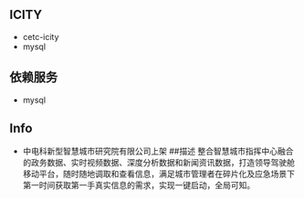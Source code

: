 ## ICITY
* cetc-icity
* mysql 
## 依赖服务
* mysql
## Info
* 中电科新型智慧城市研究院有限公司上架
##描述
整合智慧城市指挥中心融合的政务数据、实时视频数据、深度分析数据和新闻资讯数据，打造领导驾驶舱移动平台，随时随地调取和查看信息，满足城市管理者在碎片化及应急场景下第一时间获取第一手真实信息的需求，实现一键启动，全局可知。